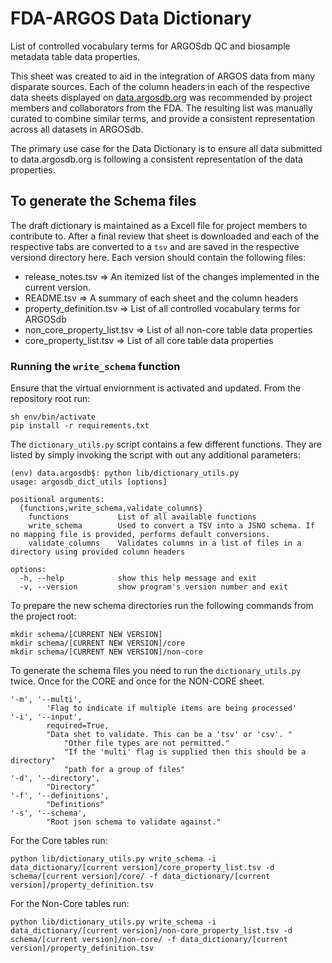 # FDA-ARGOS Data Dictionary

List of controlled vocabulary terms for ARGOSdb QC and biosample metadata table data properties.

This sheet was created to aid in the integration of ARGOS data from many disparate sources. Each of the column headers in each of the respective data sheets displayed on [data.argosdb.org](https://data.argosdb.org) was recommended by project members and collaborators from the FDA. The resulting list was manually curated to combine similar terms, and provide a consistent representation across all datasets in ARGOSdb.

The primary use case for the Data Dictionary is to ensure all data submitted to data.argosdb.org is following a consistent representation of the data properties.

## To generate the Schema files

The draft dictionary is maintained as a Excell file for project members to contribute to. After a final review that sheet is downloaded and each of the respective tabs are converted to a `tsv` and are saved in the respective versiond directory here. Each version should contain the following files:

- release_notes.tsv => An itemized list of the changes implemented in the current version.
- README.tsv => A summary of each sheet and the column headers
- property_definition.tsv => List of all controlled vocabulary terms for ARGOSdb
- non_core_property_list.tsv => List of all non-core table data properties
- core_property_list.tsv => List of all core table data properties

### Running the `write_schema` function

Ensure that the virtual enviornment is activated and updated. From the repository root run:
```shell
sh env/bin/activate
pip install -r requirements.txt
```

The `dictionary_utils.py` script contains a few different functions. They are listed by simply invoking the script with out any additional parameters:
```shell
(env) data.argosdb$: python lib/dictionary_utils.py 
usage: argosdb_dict_utils [options]

positional arguments:
  {functions,write_schema,validate_columns}
    functions           List of all available functions
    write_schema        Used to convert a TSV into a JSNO schema. If no mapping file is provided, performs default conversions.
    validate_columns    Validates columns in a list of files in a directory using provided column headers

options:
  -h, --help            show this help message and exit
  -v, --version         show program's version number and exit
```

To prepare the new schema directories run the following commands from the project root:

```shell
mkdir schema/[CURRENT NEW VERSION]
mkdir schema/[CURRENT NEW VERSION]/core
mkdir schema/[CURRENT NEW VERSION]/non-core
```

To generate the schema files you need to run the `dictionary_utils.py` twice. Once for the CORE and once for the NON-CORE sheet. 
```shell
'-m', '--multi',
        'Flag to indicate if multiple items are being processed'
'-i', '--input',
        required=True,
        "Data shet to validate. This can be a 'tsv' or 'csv'. "
            "Other file types are not permitted."
            "If the 'multi' flag is supplied then this should be a directory"
            "path for a group of files"
'-d', '--directory',
        "Directory"
'-f', '--definitions',
        "Definitions"
'-s', '--schema',
        "Root json schema to validate against."
```

For the Core tables run: 

`python lib/dictionary_utils.py write_schema -i data_dictionary/[current version]/core_property_list.tsv -d schema/[current version]/core/ -f data_dictionary/[current version]/property_definition.tsv`

For the Non-Core tables run: 

`python lib/dictionary_utils.py write_schema -i data_dictionary/[current version]/non-core_property_list.tsv -d schema/[current version]/non-core/ -f data_dictionary/[current version]/property_definition.tsv`